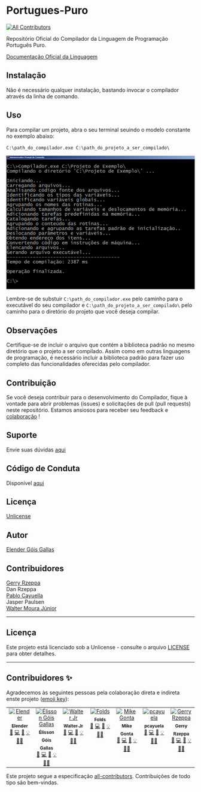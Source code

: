 # Portugues-Puro
<!-- ALL-CONTRIBUTORS-BADGE:START - Do not remove or modify this section -->
[![All Contributors](https://img.shields.io/badge/all_contributors-7-orange.svg?style=flat-square)](#contributors-)
<!-- ALL-CONTRIBUTORS-BADGE:END -->
Repositório Oficial do Compilador da Linguagem de Programação Português Puro.

[Documentação Oficial da Linguagem](https://portugues-puro.gitbook.io/documentacao/)

## Instalação
Não é necessário qualquer instalação, bastando invocar o compilador através da linha de comando.

## Uso
Para compilar um projeto, abra o seu terminal seuindo o modelo constante no exemplo abaixo:

```
C:\path_do_compilador.exe C:\path_do_projeto_a_ser_compilado\
```
![Captura de tela expondo o processo de compilação](https://raw.githubusercontent.com/elenderg/Portugues-Puro/main/Algoritmos%20de%20Exemplo/Processo%20de%20Compilacao.png)

Lembre-se de substuir `C:\path_do_compilador.exe` pelo caminho para o executável do seu compilador e `C:\path_do_projeto_a_ser_compilado\` pelo caminho para o diretório do projeto que você deseja compilar.


## Observações
Certifique-se de incluir o arquivo que contém a biblioteca padrão no mesmo diretório que o projeto a ser compilado. Assim como em outras linguagens de programação, é necessário incluir a biblioteca padrão para fazer uso completo das funcionalidades oferecidas pelo compilador.

## Contribuição
Se você deseja contribuir para o desenvolvimento do Compilador, fique à vontade para abrir problemas (issues) e solicitações de pull (pull requests) neste repositório. Estamos ansiosos para receber seu feedback e [colaboração](https://github.com/elenderg/Portugues-Puro/blob/main/CONTRIBUTING.md) !

## Suporte
Envie suas dúvidas [aqui](https://github.com/elenderg/Portugues-Puro/issues/new/choose)

## Código de Conduta
Disponível [aqui](https://github.com/elenderg/Portugues-Puro/blob/main/CODE_OF_CONDUCT.md  )

## Licença
[Unlicense](https://github.com/elenderg/Portugues-Puro/blob/main/LICENSE)

## Autor
[Elender Góis Gallas](https://www.linkedin.com/in/elender/)

## Contribuidores
[Gerry Rzeppa](https://www.linkedin.com/in/gerry-rzeppa-17b8051b/)  
Dan Rzeppa  
[Pablo Cayuella](https://www.linkedin.com/in/pablo-cayuela-a42b019/)  
Jasper Paulsen  
[Walter Moura Júnior](https://github.com/waltermourajr)  

---





## Licença

Este projeto está licenciado sob a Unlicense - consulte o arquivo [LICENSE](LICENSE) para obter detalhes.

<hr>

## Contribuidores ✨

Agradecemos às seguintes pessoas pela colaboração direta e indireta enste projeto ([emoji key](https://allcontributors.org/docs/en/emoji-key)):

<!-- ALL-CONTRIBUTORS-LIST:START - Do not remove or modify this section -->
<!-- prettier-ignore-start -->
<!-- markdownlint-disable -->
<table>
  <tbody>
    <tr>
      <td align="center" valign="top" width="14.28%"><a href="https://github.com/elenderg"><img src="https://avatars.githubusercontent.com/u/1089556?v=4?s=100" width="100px;" alt="Elender"/><br /><sub><b>Elender</b></sub></a><br /><a href="#ideas-elenderg" title="Ideas, Planning, & Feedback">🤔</a> <a href="https://github.com/elenderg/Portugues-Puro/commits?author=elenderg" title="Code">💻</a> <a href="https://github.com/elenderg/Portugues-Puro/commits?author=elenderg" title="Documentation">📖</a> <a href="#example-elenderg" title="Examples">💡</a> <a href="#mentoring-elenderg" title="Mentoring">🧑‍🏫</a></td>
      <td align="center" valign="top" width="14.28%"><a href="https://github.com/elisson-zlq3x"><img src="https://avatars.githubusercontent.com/u/132157891?v=4?s=100" width="100px;" alt="Élisson Góis Gallas"/><br /><sub><b>Élisson Góis Gallas</b></sub></a><br /><a href="#ideas-elisson-zlq3x" title="Ideas, Planning, & Feedback">🤔</a> <a href="https://github.com/elenderg/Portugues-Puro/commits?author=elisson-zlq3x" title="Code">💻</a> <a href="https://github.com/elenderg/Portugues-Puro/commits?author=elisson-zlq3x" title="Documentation">📖</a> <a href="#example-elisson-zlq3x" title="Examples">💡</a> <a href="#mentoring-elisson-zlq3x" title="Mentoring">🧑‍🏫</a></td>
      <td align="center" valign="top" width="14.28%"><a href="https://github.com/waltermourajr"><img src="https://avatars.githubusercontent.com/u/53488670?v=4?s=100" width="100px;" alt="Walter Jr"/><br /><sub><b>Walter Jr</b></sub></a><br /><a href="#ideas-waltermourajr" title="Ideas, Planning, & Feedback">🤔</a> <a href="https://github.com/elenderg/Portugues-Puro/commits?author=waltermourajr" title="Code">💻</a> <a href="https://github.com/elenderg/Portugues-Puro/commits?author=waltermourajr" title="Documentation">📖</a> <a href="#example-waltermourajr" title="Examples">💡</a> <a href="#mentoring-waltermourajr" title="Mentoring">🧑‍🏫</a></td>
      <td align="center" valign="top" width="14.28%"><a href="https://github.com/Folds"><img src="https://avatars.githubusercontent.com/u/6874247?v=4?s=100" width="100px;" alt="Folds"/><br /><sub><b>Folds</b></sub></a><br /><a href="#ideas-Folds" title="Ideas, Planning, & Feedback">🤔</a> <a href="https://github.com/elenderg/Portugues-Puro/commits?author=Folds" title="Code">💻</a> <a href="https://github.com/elenderg/Portugues-Puro/commits?author=Folds" title="Documentation">📖</a> <a href="#example-Folds" title="Examples">💡</a> <a href="#mentoring-Folds" title="Mentoring">🧑‍🏫</a></td>
      <td align="center" valign="top" width="14.28%"><a href="https://github.com/mikegonta"><img src="https://avatars.githubusercontent.com/u/11521753?v=4?s=100" width="100px;" alt="Mike Gonta"/><br /><sub><b>Mike Gonta</b></sub></a><br /><a href="#ideas-mikegonta" title="Ideas, Planning, & Feedback">🤔</a> <a href="https://github.com/elenderg/Portugues-Puro/commits?author=mikegonta" title="Code">💻</a> <a href="https://github.com/elenderg/Portugues-Puro/commits?author=mikegonta" title="Documentation">📖</a> <a href="#example-mikegonta" title="Examples">💡</a> <a href="#mentoring-mikegonta" title="Mentoring">🧑‍🏫</a></td>
      <td align="center" valign="top" width="14.28%"><a href="https://github.com/pcayuela"><img src="https://avatars.githubusercontent.com/u/17735677?v=4?s=100" width="100px;" alt="pcayuela"/><br /><sub><b>pcayuela</b></sub></a><br /><a href="#ideas-pcayuela" title="Ideas, Planning, & Feedback">🤔</a> <a href="https://github.com/elenderg/Portugues-Puro/commits?author=pcayuela" title="Code">💻</a> <a href="https://github.com/elenderg/Portugues-Puro/commits?author=pcayuela" title="Documentation">📖</a> <a href="#example-pcayuela" title="Examples">💡</a> <a href="#mentoring-pcayuela" title="Mentoring">🧑‍🏫</a></td>
      <td align="center" valign="top" width="14.28%"><a href="http://www.osmosian.com"><img src="https://avatars.githubusercontent.com/u/7067092?v=4?s=100" width="100px;" alt="Gerry Rzeppa"/><br /><sub><b>Gerry Rzeppa</b></sub></a><br /><a href="#ideas-GerryRzeppa" title="Ideas, Planning, & Feedback">🤔</a> <a href="https://github.com/elenderg/Portugues-Puro/commits?author=GerryRzeppa" title="Code">💻</a> <a href="https://github.com/elenderg/Portugues-Puro/commits?author=GerryRzeppa" title="Documentation">📖</a> <a href="#example-GerryRzeppa" title="Examples">💡</a> <a href="#mentoring-GerryRzeppa" title="Mentoring">🧑‍🏫</a></td>
    </tr>
  </tbody>
</table>

<!-- markdownlint-restore -->
<!-- prettier-ignore-end -->

<!-- ALL-CONTRIBUTORS-LIST:END -->

Este projeto segue a especificação [all-contributors](https://github.com/all-contributors/all-contributors). Contribuições de todo tipo são bem-vindas.
